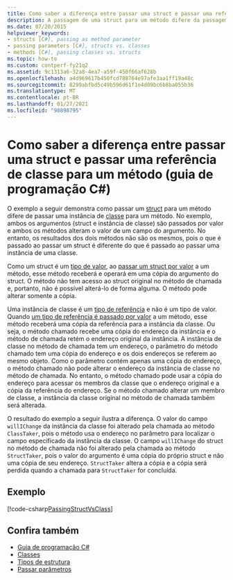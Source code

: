 ```yaml
---
title: Como saber a diferença entre passar uma struct e passar uma referência de classe para um método – guia de programação C#
description: A passagem de uma struct para um método difere da passagem de uma instância de classe para um método em C#. Este exemplo mostra struct e instância de classe passada por valor.
ms.date: 07/20/2015
helpviewer_keywords:
- structs [C#], passing as method parameter
- passing parameters [C#], structs vs. classes
- methods [C#], passing classes vs. structs
ms.topic: how-to
ms.custom: contperf-fy21q2
ms.assetid: 9c1313a6-32a8-4ea7-a59f-450f66af628b
ms.openlocfilehash: a4d969617b450fcd788764e97afe3aa1ff19a48c
ms.sourcegitcommit: 8299abfbd5c49b596d61f1e4d09bc6b8ba055b36
ms.translationtype: MT
ms.contentlocale: pt-BR
ms.lasthandoff: 01/27/2021
ms.locfileid: "98898795"
---
```

# <a name="how-to-know-the-difference-between-passing-a-struct-and-passing-a-class-reference-to-a-method-c-programming-guide"></a>Como saber a diferença entre passar uma struct e passar uma referência de classe para um método (guia de programação C#)

O exemplo a seguir demonstra como passar um [struct](../../language-reference/builtin-types/struct.md) para um método difere de passar uma instância de [classe](../../language-reference/keywords/class.md) para um método. No exemplo, ambos os argumentos (struct e instância de classe) são passados por valor e ambos os métodos alteram o valor de um campo do argumento. No entanto, os resultados dos dois métodos não são os mesmos, pois o que é passado ao passar um struct é diferente do que é passado ao passar uma instância de uma classe.  
  
 Como um struct é um [tipo de valor](../../language-reference/builtin-types/value-types.md), ao [passar um struct por valor](./passing-value-type-parameters.md) a um método, esse método receberá e operará em uma cópia do argumento do struct. O método não tem acesso ao struct original no método de chamada e, portanto, não é possível alterá-lo de forma alguma. O método pode alterar somente a cópia.  
  
 Uma instância de classe é um [tipo de referência](../../language-reference/keywords/reference-types.md) e não é um tipo de valor. Quando [um tipo de referência é passado por valor](./passing-reference-type-parameters.md) a um método, esse método receberá uma cópia da referência para a instância da classe. Ou seja, o método chamado recebe uma cópia do endereço da instância e o método de chamada retém o endereço original da instância. A instância de classe no método de chamada tem um endereço, o parâmetro do método chamado tem uma cópia do endereço e os dois endereços se referem ao mesmo objeto. Como o parâmetro contém apenas uma cópia do endereço, o método chamado não pode alterar o endereço da instância de classe no método de chamada. No entanto, o método chamado pode usar a cópia do endereço para acessar os membros da classe que o endereço original e a cópia da referência do endereço. Se o método chamado alterar um membro de classe, a instância da classe original no método de chamada também será alterada.  
  
 O resultado do exemplo a seguir ilustra a diferença. O valor do campo `willIChange` da instância da classe foi alterado pela chamada ao método `ClassTaker`, pois o método usa o endereço no parâmetro para localizar o campo especificado da instância da classe. O campo `willIChange` do struct no método de chamada não foi alterado pela chamada ao método `StructTaker`, pois o valor do argumento é uma cópia do próprio struct e não uma cópia de seu endereço. `StructTaker` altera a cópia e a cópia será perdida quando a chamada para `StructTaker` for concluída.  
  
## <a name="example"></a>Exemplo  

 [!code-csharp[PassingStructVsClass](snippets/how-to-know-the-difference-passing-a-struct-and-passing-a-class-to-a-method/Program.cs)]  
  
## <a name="see-also"></a>Confira também

- [Guia de programação C#](../index.md)
- [Classes](./classes.md)
- [Tipos de estrutura](../../language-reference/builtin-types/struct.md)
- [Passar parâmetros](./passing-parameters.md)
